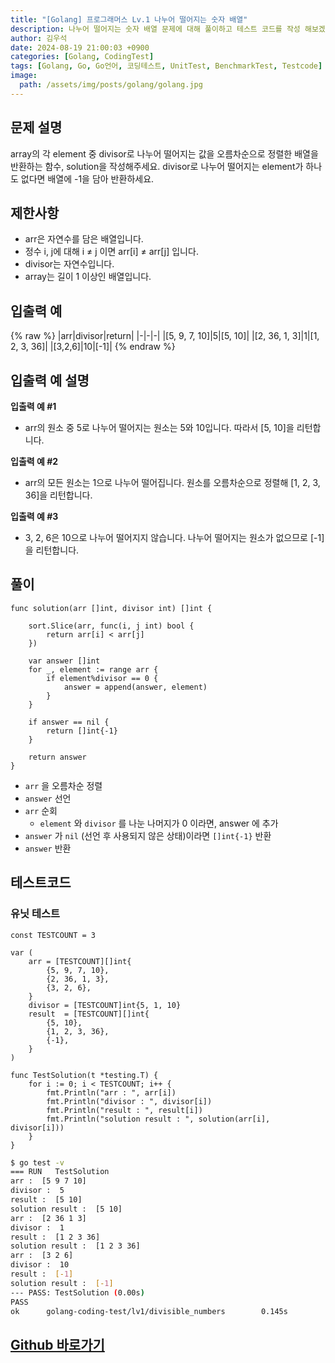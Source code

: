 ```yaml
---
title: "[Golang] 프로그래머스 Lv.1 나누어 떨어지는 숫자 배열"
description: 나누어 떨어지는 숫자 배열 문제에 대해 풀이하고 테스트 코드를 작성 해보겠습니다.
author: 김우석
date: 2024-08-19 21:00:03 +0900
categories: [Golang, CodingTest]
tags: [Golang, Go, Go언어, 코딩테스트, UnitTest, BenchmarkTest, Testcode]
image:
  path: /assets/img/posts/golang/golang.jpg
---
```


## 문제 설명
array의 각 element 중 divisor로 나누어 떨어지는 값을 오름차순으로 정렬한 배열을 반환하는 함수, solution을 작성해주세요.
divisor로 나누어 떨어지는 element가 하나도 없다면 배열에 -1을 담아 반환하세요.


## 제한사항
- arr은 자연수를 담은 배열입니다.
- 정수 i, j에 대해 i ≠ j 이면 arr[i] ≠ arr[j] 입니다.
- divisor는 자연수입니다.
- array는 길이 1 이상인 배열입니다.


## 입출력 예
{% raw %}
|arr|divisor|return|
|-|-|-|
|[5, 9, 7, 10]|5|[5, 10]|
|[2, 36, 1, 3]|1|[1, 2, 3, 36]|
|[3,2,6]|10|[-1]|
{% endraw %}


## 입출력 예 설명
**입출력 예 #1**

- arr의 원소 중 5로 나누어 떨어지는 원소는 5와 10입니다. 따라서 [5, 10]을 리턴합니다.

**입출력 예 #2**

- arr의 모든 원소는 1으로 나누어 떨어집니다. 원소를 오름차순으로 정렬해 [1, 2, 3, 36]을 리턴합니다.

**입출력 예 #3**

- 3, 2, 6은 10으로 나누어 떨어지지 않습니다. 나누어 떨어지는 원소가 없으므로 [-1]을 리턴합니다.

## 풀이 
```golang
func solution(arr []int, divisor int) []int {

	sort.Slice(arr, func(i, j int) bool {
		return arr[i] < arr[j]
	})

	var answer []int
	for _, element := range arr {
		if element%divisor == 0 {
			answer = append(answer, element)
		}
	}

	if answer == nil {
		return []int{-1}
	}

	return answer
}
```

- `arr` 을 오름차순 정렬
- `answer` 선언
- `arr` 순회
	- `element` 와 `divisor` 를 나눈 나머지가 0 이라면, answer 에 추가
- `answer` 가 `nil` (선언 후 사용되지 않은 상태)이라면 `[]int{-1}` 반환
- `answer` 반환


## 테스트코드
### 유닛 테스트
```golang
const TESTCOUNT = 3

var (
	arr = [TESTCOUNT][]int{
		{5, 9, 7, 10},
		{2, 36, 1, 3},
		{3, 2, 6},
	}
	divisor = [TESTCOUNT]int{5, 1, 10}
	result  = [TESTCOUNT][]int{
		{5, 10},
		{1, 2, 3, 36},
		{-1},
	}
)

func TestSolution(t *testing.T) {
	for i := 0; i < TESTCOUNT; i++ {
		fmt.Println("arr : ", arr[i])
		fmt.Println("divisor : ", divisor[i])
		fmt.Println("result : ", result[i])
		fmt.Println("solution result : ", solution(arr[i], divisor[i]))
	}
}
```

```bash
$ go test -v
=== RUN   TestSolution
arr :  [5 9 7 10]
divisor :  5
result :  [5 10]
solution result :  [5 10]
arr :  [2 36 1 3]
divisor :  1
result :  [1 2 3 36]
solution result :  [1 2 3 36]
arr :  [3 2 6]
divisor :  10
result :  [-1]
solution result :  [-1]
--- PASS: TestSolution (0.00s)
PASS
ok      golang-coding-test/lv1/divisible_numbers        0.145s
```


## [Github 바로가기](https://github.com/kr-goos/golang-coding-test/tree/master/programmers/Lv1/divisible_numbers)